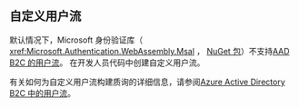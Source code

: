 ## <a name="custom-user-flows"></a>自定义用户流

默认情况下，Microsoft 身份验证库（ <xref:Microsoft.Authentication.WebAssembly.Msal> ， [NuGet 包](https://www.nuget.org/packages/Microsoft.Authentication.WebAssembly.Msal/)）不支持[AAD B2C 的用户流](/azure/active-directory-b2c/user-flow-overview)。 在开发人员代码中创建自定义用户流。

有关如何为自定义用户流构建质询的详细信息，请参阅[Azure Active Directory B2C 中的用户流](/azure/active-directory-b2c/user-flow-overview)。
